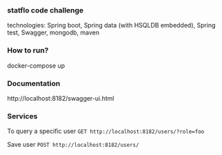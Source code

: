 ### statflo code challenge
technologies: Spring boot, Spring data (with HSQLDB embedded), Spring test, Swagger, mongodb, maven

### How to run?
docker-compose up

### Documentation
http://localhost:8182/swagger-ui.html

### Services 
To query a specific user
```GET http://localhost:8182/users/?role=foo ```

Save user
```POST http://localhost:8182/users/```

